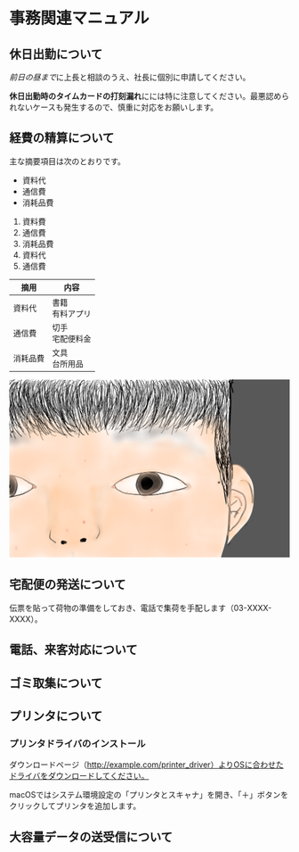 # 事務関連マニュアル
## 休日出勤について
*前日の昼まで*に上長と相談のうえ、社長に個別に申請してください。

**休日出勤時のタイムカードの打刻漏れ**にには特に注意してください。最悪認められないケースも発生するので、慎重に対応をお願いします。


## 経費の精算について
主な摘要項目は次のとおりです。
- 資料代
- 通信費
- 消耗品費
1. 資料費
2. 通信費
3. 消耗品費
1. 資料代
1. 通信費

| 摘用 | 内容
|--|--
| 資料代| 書籍<br>有料アプリ 
| 通信費| 切手<br>宅配便料金 
| 消耗品費| 文具<br>台所用品

![かづき似顔絵イラスト](img/かづき.png)

## 宅配便の発送について
伝票を貼って荷物の準備をしておき、電話で集荷を手配します（03-XXXX-XXXX）。
## 電話、来客対応について
## ゴミ取集について
## プリンタについて
### プリンタドライバのインストール
ダウンロードページ（http://example.com/printer_driver）よりOSに合わせたドライバをダウンロードしてください。

macOSではシステム環境設定の「プリンタとスキャナ」を開き、「＋」ボタンをクリックしてプリンタを追加します。

## 大容量データの送受信について
